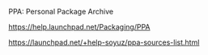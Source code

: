 PPA: Personal Package Archive

https://help.launchpad.net/Packaging/PPA

https://launchpad.net/+help-soyuz/ppa-sources-list.html
